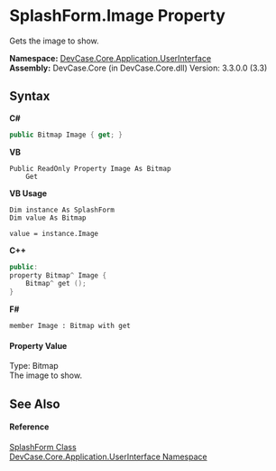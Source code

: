 # SplashForm.Image Property 
 

Gets the image to show.

**Namespace:**&nbsp;<a href="N_DevCase_Core_Application_UserInterface">DevCase.Core.Application.UserInterface</a><br />**Assembly:**&nbsp;DevCase.Core (in DevCase.Core.dll) Version: 3.3.0.0 (3.3)

## Syntax

**C#**<br />
``` C#
public Bitmap Image { get; }
```

**VB**<br />
``` VB
Public ReadOnly Property Image As Bitmap
	Get
```

**VB Usage**<br />
``` VB Usage
Dim instance As SplashForm
Dim value As Bitmap

value = instance.Image

```

**C++**<br />
``` C++
public:
property Bitmap^ Image {
	Bitmap^ get ();
}
```

**F#**<br />
``` F#
member Image : Bitmap with get

```


#### Property Value
Type: Bitmap<br />The image to show.

## See Also


#### Reference
<a href="T_DevCase_Core_Application_UserInterface_SplashForm">SplashForm Class</a><br /><a href="N_DevCase_Core_Application_UserInterface">DevCase.Core.Application.UserInterface Namespace</a><br />